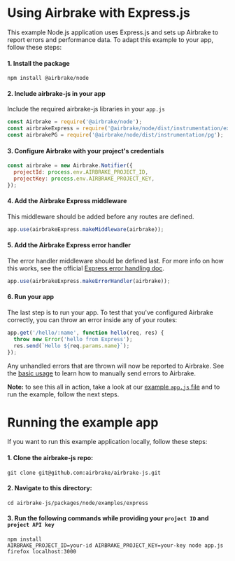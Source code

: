 # Using Airbrake with Express.js

This example Node.js application uses Express.js and sets up Airbrake to report
errors and performance data. To adapt this example to your app, follow these
steps:

#### 1. Install the package
```shell
npm install @airbrake/node
```

#### 2. Include airbrake-js in your app
Include the required airbrake-js libraries in your `app.js`

```js
const Airbrake = require('@airbrake/node');
const airbrakeExpress = require('@airbrake/node/dist/instrumentation/express');
const airbrakePG = require('@airbrake/node/dist/instrumentation/pg');
```

#### 3. Configure Airbrake with your project's credentials

```js
const airbrake = new Airbrake.Notifier({
  projectId: process.env.AIRBRAKE_PROJECT_ID,
  projectKey: process.env.AIRBRAKE_PROJECT_KEY,
});
```

#### 4. Add the Airbrake Express middleware
This middleware should be added before any routes are defined.

```js
app.use(airbrakeExpress.makeMiddleware(airbrake));
```

#### 5. Add the Airbrake Express error handler
The error handler middleware should be defined last. For more info on how this
works, see the official
[Express error handling doc](http://expressjs.com/en/guide/error-handling.html).

```js
app.use(airbrakeExpress.makeErrorHandler(airbrake));
```

#### 6. Run your app
The last step is to run your app. To test that you've configured Airbrake
correctly, you can throw an error inside any of your routes:
```js
app.get('/hello/:name', function hello(req, res) {
  throw new Error('hello from Express');
  res.send(`Hello ${req.params.name}`);
});
```

Any unhandled errors that are thrown will now be reported to Airbrake. See the
[basic usage](https://github.com/airbrake/airbrake-js/tree/master/packages/node#basic-usage)
to learn how to manually send errors to Airbrake.


**Note:** to see this all in action, take a look at our
[example `app.js` file](https://github.com/airbrake/airbrake-js/blob/master/packages/node/examples/express/app.js)
and to run the example, follow the next steps.


# Running the example app

If you want to run this example application locally, follow these steps:

#### 1. Clone the airbrake-js repo:
```shell
git clone git@github.com:airbrake/airbrake-js.git
```
#### 2. Navigate to this directory:
```
cd airbrake-js/packages/node/examples/express
```
#### 3. Run the following commands while providing your `project ID` and `project API key`
```shell
npm install
AIRBRAKE_PROJECT_ID=your-id AIRBRAKE_PROJECT_KEY=your-key node app.js
firefox localhost:3000
```
